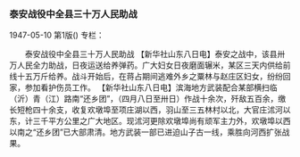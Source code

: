 ### 泰安战役中全县三十万人民助战

1947-05-10
第1版()
专栏：

　　泰安战役中全县三十万人民助战
    【新华社山东八日电】泰安之战中，该县卅万人民全力助战，日夜运送给养弹药。广大妇女日夜磨面辗米，某区三天内供给前线十五万斤给养。战斗开始后，在蒋占期间逃难外乡之粟林与赵庄区妇女，纷纷回家，参加看护伤员工作。
    【新华社山东八日电】滨海地方武装配合某部横扫临（沂）青（江）路南“还乡团”，（四月八日至卅日）作战十余次，歼敌五百余，缴长短枪四十余支，收复欢墩埠至项庄湖以西，羽山至三五林村以北，大官庄沭河以东，计三千平方公里之广大地区。现沭河更除欢墩埠尚有顽军主力外，欢墩埠以西以南之“还乡团”已大部肃清。地方武装一部已进迫山子古一线，乘胜向河西扩张战果。
